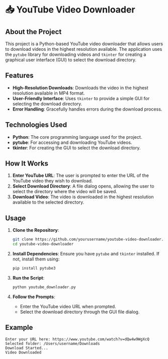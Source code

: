 # 📥 YouTube Video Downloader

## About the Project

This project is a Python-based YouTube video downloader that allows users to download videos in the highest resolution available. The application uses the `pytube` library for downloading videos and `tkinter` for creating a graphical user interface (GUI) to select the download directory.

## Features

- **High-Resolution Downloads**: Downloads the video in the highest resolution available in MP4 format.
- **User-Friendly Interface**: Uses `tkinter` to provide a simple GUI for selecting the download directory.
- **Error Handling**: Gracefully handles errors during the download process.

## Technologies Used

- **Python**: The core programming language used for the project.
- **pytube**: For accessing and downloading YouTube videos.
- **tkinter**: For creating the GUI to select the download directory.

## How It Works

1. **Enter YouTube URL**: The user is prompted to enter the URL of the YouTube video they wish to download.
2. **Select Download Directory**: A file dialog opens, allowing the user to select the directory where the video will be saved.
3. **Download Video**: The video is downloaded in the highest resolution available to the selected directory.

## Usage

1. **Clone the Repository**:
    ```bash
    git clone https://github.com/yourusername/youtube-video-downloader.git
    cd youtube-video-downloader
    ```

2. **Install Dependencies**:
    Ensure you have `pytube` and `tkinter` installed. If not, install them using:
    ```bash
    pip install pytube3
    ```

3. **Run the Script**:
    ```bash
    python youtube_downloader.py
    ```

4. **Follow the Prompts**:
    - Enter the YouTube video URL when prompted.
    - Select the download directory through the GUI file dialog.

## Example

```plaintext
Enter your URL here: https://www.youtube.com/watch?v=dQw4w9WgXcQ
Selected folder: /Users/username/Downloads
Download Started...
Video Downloaded

